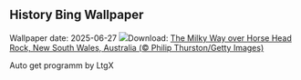 ## History Bing Wallpaper
Wallpaper date: 2025-06-27
![](https://www.bing.com/th?id=OHR.HorseheadRock_EN-CA0845252877_UHD.jpg&w=1000)Download: [The Milky Way over Horse Head Rock, New South Wales, Australia (© Philip Thurston/Getty Images)](https://www.bing.com/th?id=OHR.HorseheadRock_EN-CA0845252877_UHD.jpg)

Auto get programm by LtgX
